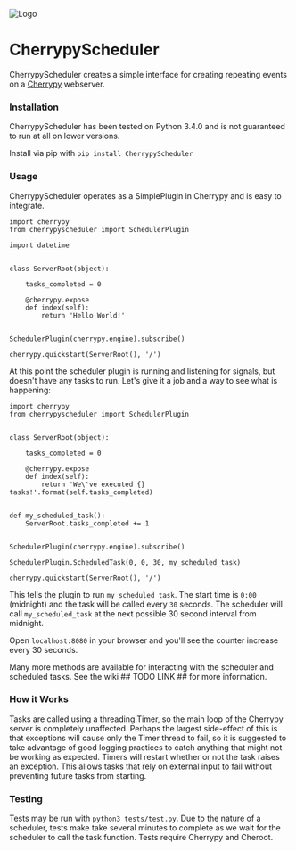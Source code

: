 ![Logo](https://raw.githubusercontent.com/sawyersteven/CherrypyScheduler/master/img/Logo_wide.png)

# CherrypyScheduler
CherrypyScheduler creates a simple interface for creating repeating events on a [Cherrypy](https://github.com/cherrypy/cherrypy) webserver.

### Installation
CherrypyScheduler has been tested on Python 3.4.0 and is not guaranteed to run at all on lower versions.

Install via pip with `pip install CherrypyScheduler`


### Usage
CherrypyScheduler operates as a SimplePlugin in Cherrypy and is easy to integrate.

    import cherrypy
    from cherrypyscheduler import SchedulerPlugin
    
    import datetime
    
    
    class ServerRoot(object):
    
        tasks_completed = 0
    
        @cherrypy.expose
        def index(self):
            return 'Hello World!'
    
    
    SchedulerPlugin(cherrypy.engine).subscribe()

    cherrypy.quickstart(ServerRoot(), '/')

    
At this point the scheduler plugin is running and listening for signals, but doesn't have any tasks to run. Let's give it a job and a way to see what is happening:
    
    import cherrypy
    from cherrypyscheduler import SchedulerPlugin
    
    
    class ServerRoot(object):
    
        tasks_completed = 0
    
        @cherrypy.expose
        def index(self):
            return 'We\'ve executed {} tasks!'.format(self.tasks_completed)
    
    
    def my_scheduled_task():
        ServerRoot.tasks_completed += 1
    
    
    SchedulerPlugin(cherrypy.engine).subscribe()
    
    SchedulerPlugin.ScheduledTask(0, 0, 30, my_scheduled_task)
    
    cherrypy.quickstart(ServerRoot(), '/')

    
This tells the plugin to run `my_scheduled_task`. The start time is `0:00` (midnight) and the task will be called every `30` seconds. The scheduler will call `my_scheduled_task` at the next possible 30 second interval from midnight.

Open `localhost:8080` in your browser and you'll see the counter increase every 30 seconds.

Many more methods are available for interacting with the scheduler and scheduled tasks. See the wiki ## TODO LINK ## for more information.

### How it Works

Tasks are called using a threading.Timer, so the main loop of the Cherrypy server is completely unaffected. Perhaps the largest side-effect of this is that exceptions will cause only the Timer thread to fail, so it is suggested to take advantage of good logging practices to catch anything that might not be working as expected. Timers will restart whether or not the task raises an exception. This allows tasks that rely on external input to fail without preventing future tasks from starting.


### Testing

Tests may be run with `python3 tests/test.py`. Due to the nature of a scheduler, tests make take several minutes to complete as we wait for the scheduler to call the task function. Tests require Cherrypy and Cheroot.
